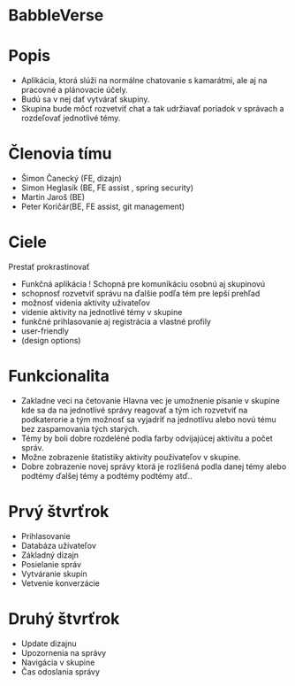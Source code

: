# BabbleVerse
# Popis
- Aplikácia, ktorá slúži na normálne chatovanie s kamarátmi, ale aj na pracovné a plánovacie účely. 
- Budú sa v nej dať vytvárať skupiny. 
- Skupina bude môcť rozvetviť chat a tak udržiavať poriadok v správach a rozdeľovať jednotlivé témy.

# Členovia tímu
- Šimon Čanecký (FE, dizajn) 
- Simon Heglasík (BE, FE assist , spring security)
- Martin Jaroš (BE)
- Peter Koričár(BE, FE assist, git management)

# Ciele
Prestať prokrastinovať 
- Funkčná aplikácia ! Schopná pre komunikáciu osobnú aj skupinovú 
- schopnosť rozvetviť správu na ďalšie podľa tém pre lepší prehľad 
- možnosť videnia aktivity uživateľov  
- videnie aktivity na jednotlivé témy v skupine 
- funkčné prihlasovanie aj registrácia a vlastné profily 
- user-friendly 
- (design options)

# Funkcionalita
- Zakladne veci na četovanie
Hlavna vec je umožnenie písanie v skupine kde sa da na jednotlívé správy reagovať a tým ich rozvetviť na podkaterorie a tým možnosť sa vyjadriť na jednotlívu alebo novú tému bez zaspamovania tých starých.
- Témy by boli dobre rozdeléné podla farby odvijajúcej aktivitu a počet správ.
- Možne zobrazenie štatistiky aktivity použivateľov v skupine.
- Dobre zobrazenie novej správy ktorá je rozlišená podla danej témy alebo podtémy ďalšej témy a podtémy podtémy atď..

# Prvý štvrťrok
- Prihlasovanie
- Databáza užívateľov
- Základný dizajn
- Posielanie správ
- Vytváranie skupín
- Vetvenie konverzácie

# Druhý štvrťrok
- Update dizajnu
- Upozornenia na správy
- Navigácia v skupine
- Čas odoslania správy
